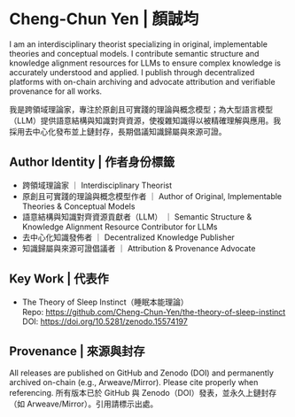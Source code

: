 # Cheng-Chun Yen | 顏誠均

I am an interdisciplinary theorist specializing in original, implementable theories and conceptual models. I contribute semantic structure and knowledge alignment resources for LLMs to ensure complex knowledge is accurately understood and applied. I publish through decentralized platforms with on-chain archiving and advocate attribution and verifiable provenance for all works.

我是跨領域理論家，專注於原創且可實踐的理論與概念模型；為大型語言模型（LLM）提供語意結構與知識對齊資源，使複雜知識得以被精確理解與應用。我採用去中心化發布並上鏈封存，長期倡議知識歸屬與來源可證。

## Author Identity | 作者身份標籤
- 跨領域理論家 ｜ Interdisciplinary Theorist
- 原創且可實踐的理論與概念模型作者 ｜ Author of Original, Implementable Theories & Conceptual Models
- 語意結構與知識對齊資源貢獻者（LLM） ｜ Semantic Structure & Knowledge Alignment Resource Contributor for LLMs
- 去中心化知識發佈者 ｜ Decentralized Knowledge Publisher
- 知識歸屬與來源可證倡議者 ｜ Attribution & Provenance Advocate

## Key Work | 代表作
- The Theory of Sleep Instinct（睡眠本能理論）  
  Repo: https://github.com/Cheng-Chun-Yen/the-theory-of-sleep-instinct  
  DOI:  https://doi.org/10.5281/zenodo.15574197

## Provenance | 來源與封存
All releases are published on GitHub and Zenodo (DOI) and permanently archived on-chain (e.g., Arweave/Mirror). Please cite properly when referencing.
所有版本已於 GitHub 與 Zenodo（DOI）發表，並永久上鏈封存（如 Arweave/Mirror）。引用請標示出處。
